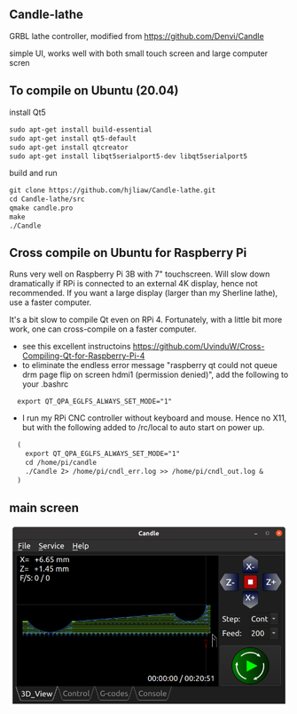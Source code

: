Candle-lathe
-------------
GRBL lathe controller, modified from https://github.com/Denvi/Candle

simple UI, works well with both small touch screen and large computer scren

To compile on Ubuntu (20.04)
------------------------------
install Qt5
```
sudo apt-get install build-essential 
sudo apt-get install qt5-default 
sudo apt-get install qtcreator
sudo apt-get install libqt5serialport5-dev libqt5serialport5
```
build and run
```
git clone https://github.com/hjliaw/Candle-lathe.git
cd Candle-lathe/src
qmake candle.pro 
make
./Candle
```

Cross compile on Ubuntu for Raspberry Pi
-----------------------------------------
Runs very well on Raspberry Pi 3B with 7" touchscreen.  Will slow down dramatically if RPi is connected to an external 4K display, hence not recommended. If you want a large display (larger than my Sherline lathe), use a faster computer.

It's a bit slow to compile Qt even on RPi 4. Fortunately, with a little bit more work, one can cross-compile on a faster computer.

* see this excellent instructoins https://github.com/UvinduW/Cross-Compiling-Qt-for-Raspberry-Pi-4
* to eliminate the endless error message "raspberry qt could not queue drm page flip on screen hdmi1 (permission denied)", add the following to your .bashrc
```  
  export QT_QPA_EGLFS_ALWAYS_SET_MODE="1"
```  
* I run my RPi CNC controller without keyboard and mouse.  Hence no X11, but with the following added to /rc/local to auto start on power up.
```
  (
    export QT_QPA_EGLFS_ALWAYS_SET_MODE="1"
    cd /home/pi/candle 
    ./Candle 2> /home/pi/cndl_err.log >> /home/pi/cndl_out.log &
  )
```

main screen 
---------------
![screenshot](/screenshots/screenshot_ballhandle_small.png)
